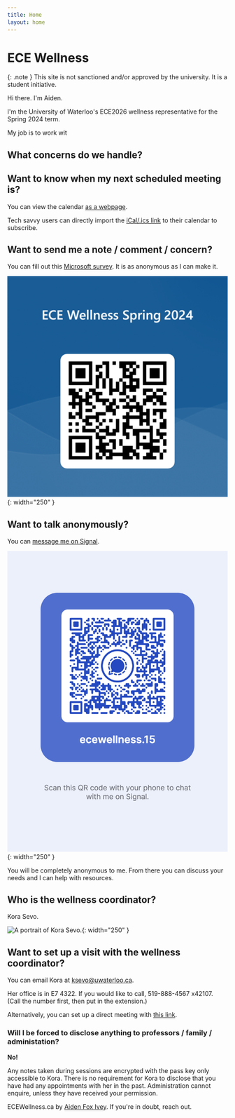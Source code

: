 ```yaml
---
title: Home
layout: home
---
```


# ECE Wellness

{: .note }
This site is not sanctioned and/or approved by the university. It is a student initiative.

Hi there. I'm Aiden.

I'm the University of Waterloo's ECE2026 wellness representative for the Spring 2024 term.

My job is to work wit

## What concerns do we handle?



## Want to know when my next scheduled meeting is?

You can view the calendar [as a webpage](https://outlook.office365.com/owa/calendar/bdf8cd3f29a6436693acdf7d3e5a836d@uwaterloo.ca/140908a0e9a444c4be2bd53010e966fd15848364299214247537/calendar.html).

Tech savvy users can directly import the [iCal/.ics link](https://outlook.office365.com/owa/calendar/bdf8cd3f29a6436693acdf7d3e5a836d@uwaterloo.ca/140908a0e9a444c4be2bd53010e966fd15848364299214247537/calendar.ics) to their calendar to subscribe.

## Want to send me a note / comment / concern?

You can fill out this [Microsoft survey](https://forms.office.com/r/fP48b34BX8). It is as anonymous as I can make it.

![The wellness survey QR code.](./wellness-survey.png){: width="250" }

## Want to talk anonymously?

You can [message me on Signal](https://signal.me/#eu/id2XJDPw4gdtD8Avvs25yJVuUbKS7bpg8SvXd1WhPyg_sqVFt2NGe7XpMB9uN38k).

![A signal QR code.](./signal-username-qr-code.png){: width="250" }

You will be completely anonymous to me. From there you can discuss your needs and I can help with resources.

## Who is the wellness coordinator?

Kora Sevo.

![A portrait of Kora Sevo.](https://uwaterloo.ca/electrical-computer-engineering/sites/default/files/styles/uw_is_portrait/public/uploads/images/kora.jpg?itok=VvX10yPg){: width="250" }


## Want to set up a visit with the wellness coordinator?

You can email Kora at [ksevo@uwaterloo.ca](mailto:ksevo@uwaterloo.ca).

Her office is in E7 4322. If you would like to call, 519-888-4567 x42107. (Call the number first, then put in the extension.)

Alternatively, you can set up a direct meeting with [this link](https://outlook.office365.com/owa/calendar/bkg-ECEWellnessCoordinator@uwaterloo.ca/bookings/).

### Will I be forced to disclose anything to professors / family / administation?

**No!**

Any notes taken during sessions are encrypted with the pass key only accessible to Kora. There is no requirement for Kora
to disclose that you have had any appointments with her in the past. Administration cannot enquire, unless they have received your
permission.

ECEWellness.ca by [Aiden Fox Ivey](https://aidenfoxivey.com). If you're in doubt, reach out.